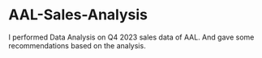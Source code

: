 # AAL-Sales-Analysis
I performed Data Analysis on Q4 2023 sales data of AAL.
And gave some recommendations based on the analysis.
